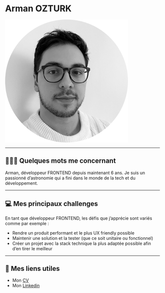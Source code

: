 # Arman OZTURK

<!-- ![Ma photo](/assets/portrait.png "Arman") -->
<img src="./assets/portrait.png" width="400" height="400" />

---
## 👨🏽‍💻 Quelques mots me concernant

Arman, développeur FRONTEND depuis maintenant 6 ans. Je suis un passionné d’astronomie qui a fini dans le monde de la tech et du développement.

---

## 💻 Mes principaux challenges

En tant que développeur FRONTEND, les défis que j’apprécie sont variés comme par exemple :

- Rendre un produit performant et le plus UX friendly possible
- Maintenir une solution et la tester (que ce soit unitaire ou fonctionnel)
- Créer un projet avec la stack technique la plus adaptée possible afin d’en tirer le meilleur

---

## 🔗 Mes liens utiles

- Mon [CV](CV.md)
- Mon [Linkedin](https://www.linkedin.com/in/armann-ozturk)